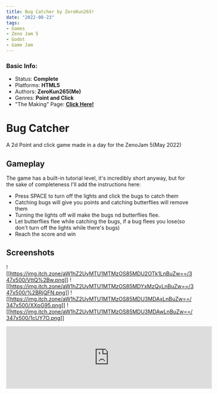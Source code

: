 ```yaml
---
title: Bug Catcher by ZeroKun265!
date: "2022-08-23"
tags:
- Games
- Zeno Jam 5
- Godot
- Game Jam
---
```


### Basic Info:
- Status: **Complete**
- Platforms: **HTML5**
- Authors: **ZeroKun265(Me)**
- Genres: **Point and Click**
- "The Making" Page: **[Click Here!](games-developement/Bug-Catcher-Making.md)**

# Bug Catcher
A 2d Point and click game made in a day for the ZenoJam 5(May 2022) 

## Gameplay
The game has a built-in tutorial level, it's incredibly short anyway, but for the sake of completeness I'll add the instructions here: 
  - Press SPACE to turn off the lights and click the bugs to catch them     
  - Catching bugs will give you points and catching butterflies will remove them     
  - Turning the lights off will make the bugs nd butterflies flee.     
  - Let butterflies flee while catching the bugs, if a bug flees you lose(so don't turn off the lights while there's bugs)
  - Reach the score and win
 
## Screenshots
![[https://img.itch.zone/aW1hZ2UvMTU1MTMzOS85MDU2OTk1LnBuZw==/347x500/VttQ%2Bw.png]]
![[https://img.itch.zone/aW1hZ2UvMTU1MTMzOS85MDYxMzQyLnBuZw==/347x500/%2BRjQFN.png]]
![[https://img.itch.zone/aW1hZ2UvMTU1MTMzOS85MDU3MDAxLnBuZw==/347x500/XXpG95.png]]
![[https://img.itch.zone/aW1hZ2UvMTU1MTMzOS85MDU3MDAwLnBuZw==/347x500/1cUY7O.png]]

<iframe width="552" height="167" frameborder="0" src="https://itch.io/embed/1551339"><a href="https://zerokun265.itch.io/bugcatcher">BugCatcher by ZeroKun265</a></iframe>
